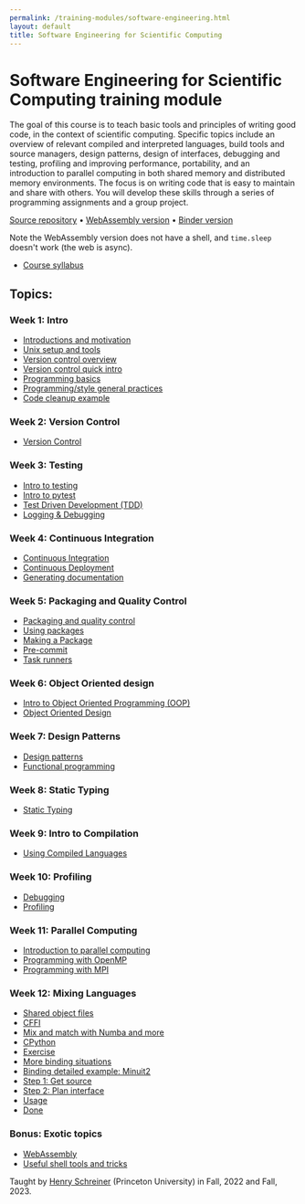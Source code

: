 ```yaml
---
permalink: /training-modules/software-engineering.html
layout: default
title: Software Engineering for Scientific Computing
---
```


# Software Engineering for Scientific Computing training module

The goal of this course is to teach basic tools and principles of writing good
code, in the context of scientific computing. Specific topics include an
overview of relevant compiled and interpreted languages, build tools and source
managers, design patterns, design of interfaces, debugging and testing,
profiling and improving performance, portability, and an introduction to
parallel computing in both shared memory and distributed memory environments.
The focus is on writing code that is easy to maintain and share with others. You
will develop these skills through a series of programming assignments and a
group project.

[Source repository](https://github.com/henryiii/se-for-sci) •
[WebAssembly version](https://henryiii.github.io/se-for-sci/live) •
[Binder version](https://mybinder.org/v2/gh/henryiii/se-for-sci/main?urlpath=lab)

Note the WebAssembly version does not have a shell, and `time.sleep` doesn't
work (the web is async).

- [Course syllabus](/assets/pdf/software-engineering/software-engineering-intro.pdf)

## Topics:

### Week 1: Intro

- [Introductions and motivation](https://henryiii.github.io/se-for-sci/content/week01/intro.html)
- [Unix setup and tools](https://henryiii.github.io/se-for-sci/content/week01/setup.html)
- [Version control overview](https://henryiii.github.io/se-for-sci/content/week01/vcs.html)
- [Version control quick intro](https://henryiii.github.io/se-for-sci/content/week01/vcs.html#version-control-quick-intro)
- [Programming basics](https://henryiii.github.io/se-for-sci/content/week01/programming_basics.html)
- [Programming/style general practices](https://henryiii.github.io/se-for-sci/content/week01/practices.html)
- [Code cleanup example](https://henryiii.github.io/se-for-sci/content/week01/cleanup_bessel.html)

### Week 2: Version Control

- [Version Control](https://henryiii.github.io/se-for-sci/content/week02/git.html)

### Week 3: Testing

- [Intro to testing](https://henryiii.github.io/se-for-sci/content/week03/testing.html)
- [Intro to pytest](https://henryiii.github.io/se-for-sci/content/week03/pytest.html)
- [Test Driven Development (TDD)](https://henryiii.github.io/se-for-sci/content/week03/tdd.html)
- [Logging & Debugging](https://henryiii.github.io/se-for-sci/content/week03/debugging.html)

### Week 4: Continuous Integration

- [Continuous Integration](https://henryiii.github.io/se-for-sci/content/week04/ci.html)
- [Continuous Deployment](https://henryiii.github.io/se-for-sci/content/week04/cd.html)
- [Generating documentation](https://henryiii.github.io/se-for-sci/content/week04/docs.html)

### Week 5: Packaging and Quality Control

- [Packaging and quality control](https://henryiii.github.io/se-for-sci/content/week05/packaging.html)
- [Using packages](https://henryiii.github.io/se-for-sci/content/week05/using_packages.html)
- [Making a Package](https://henryiii.github.io/se-for-sci/content/week05/making_a_package.html)
- [Pre-commit](https://henryiii.github.io/se-for-sci/content/week05/precommit.html)
- [Task runners](https://henryiii.github.io/se-for-sci/content/week05/task_runners.html)

### Week 6: Object Oriented design

- [Intro to Object Oriented Programming (OOP)](https://henryiii.github.io/se-for-sci/content/week06/introoo.html)
- [Object Oriented Design](https://henryiii.github.io/se-for-sci/content/week06/oodesign.html)

### Week 7: Design Patterns

- [Design patterns](https://henryiii.github.io/se-for-sci/content/week07/designpatt.html)
- [Functional programming](https://henryiii.github.io/se-for-sci/content/week07/functional.html)

### Week 8: Static Typing

- [Static Typing](https://henryiii.github.io/se-for-sci/content/week08/typing.html)

### Week 9: Intro to Compilation

- [Using Compiled Languages](https://henryiii.github.io/se-for-sci/content/week09/Compiled_Languages.html)

### Week 10: Profiling

- [Debugging](https://henryiii.github.io/se-for-sci/content/week10/debugging.html)
- [Profiling](https://henryiii.github.io/se-for-sci/content/week10/profiling.html)

### Week 11: Parallel Computing

- [Introduction to parallel computing](https://henryiii.github.io/se-for-sci/content/week11/intro.html)
- [Programming with OpenMP](https://henryiii.github.io/se-for-sci/content/week11/openmp.html)
- [Programming with MPI](https://henryiii.github.io/se-for-sci/content/week11/mpi.html)

### Week 12: Mixing Languages

- [Shared object files](https://henryiii.github.io/se-for-sci/content/week12/01-shared-objects/01-shared-objects.html)
- [CFFI](https://henryiii.github.io/se-for-sci/content/week12/01-shared-objects/01-shared-objects.html#cffi)
- [Mix and match with Numba and more](https://henryiii.github.io/se-for-sci/content/week12/01-shared-objects/01-shared-objects.html#mix-and-match-with-numba-and-more)
- [CPython](https://henryiii.github.io/se-for-sci/content/week12/02-cpython/02-cpython.html)
- [Exercise](https://henryiii.github.io/se-for-sci/content/week12/02-cpython/02-cpython.html#exercise)
- [More binding situations](https://henryiii.github.io/se-for-sci/content/week12/03-pybind/03a-pybind.html)
- [Binding detailed example: Minuit2](https://henryiii.github.io/se-for-sci/content/week12/03-pybind/03b-pybind.html)
- [Step 1: Get source](https://henryiii.github.io/se-for-sci/content/week12/03-pybind/03b-pybind.html#step-1-get-source)
- [Step 2: Plan interface](https://henryiii.github.io/se-for-sci/content/week12/03-pybind/03b-pybind.html#step-2-plan-interface)
- [Usage](https://henryiii.github.io/se-for-sci/content/week12/03-pybind/03b-pybind.html#usage)
- [Done](https://henryiii.github.io/se-for-sci/content/week12/03-pybind/03b-pybind.html#done)

### Bonus: Exotic topics

- [WebAssembly](https://henryiii.github.io/se-for-sci/content/week13/webassembly.html)
- [Useful shell tools and tricks](https://henryiii.github.io/se-for-sci/content/week13/shell.html)

Taught by [Henry Schreiner](/collaborators/henryiii) (Princeton University) in Fall, 2022 and Fall, 2023.
